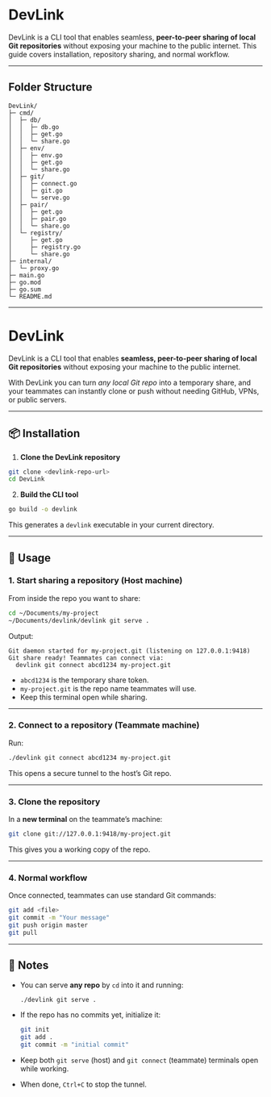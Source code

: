 
# DevLink

DevLink is a CLI tool that enables seamless, **peer-to-peer sharing of local Git repositories** without exposing your machine to the public internet. This guide covers installation, repository sharing, and normal workflow.

---

## **Folder Structure**

```plaintext
DevLink/
├─ cmd/
│  ├─ db/
│  │  ├─ db.go
│  │  ├─ get.go
│  │  └─ share.go
│  ├─ env/
│  │  ├─ env.go
│  │  ├─ get.go
│  │  └─ share.go
│  ├─ git/
│  │  ├─ connect.go       
│  │  ├─ git.go          
│  │  └─ serve.go        
│  ├─ pair/
│  │  ├─ get.go
│  │  ├─ pair.go
│  │  └─ share.go
│  └─ registry/
│     ├─ get.go
│     ├─ registry.go
│     └─ share.go
├─ internal/
│  └─ proxy.go            
├─ main.go
├─ go.mod
├─ go.sum
└─ README.md
````


---

# DevLink

DevLink is a CLI tool that enables **seamless, peer-to-peer sharing of local Git repositories** without exposing your machine to the public internet.

With DevLink you can turn *any local Git repo* into a temporary share, and your teammates can instantly clone or push without needing GitHub, VPNs, or public servers.

---

## 📦 Installation

1. **Clone the DevLink repository**

```bash
git clone <devlink-repo-url>
cd DevLink
```

2. **Build the CLI tool**

```bash
go build -o devlink
```

This generates a `devlink` executable in your current directory.

---

## 🚀 Usage

### 1. Start sharing a repository (Host machine)

From inside the repo you want to share:

```bash
cd ~/Documents/my-project
~/Documents/devlink/devlink git serve .
```

Output:

```
Git daemon started for my-project.git (listening on 127.0.0.1:9418)
Git share ready! Teammates can connect via:
  devlink git connect abcd1234 my-project.git
```

* `abcd1234` is the temporary share token.
* `my-project.git` is the repo name teammates will use.
* Keep this terminal open while sharing.

---

### 2. Connect to a repository (Teammate machine)

Run:

```bash
./devlink git connect abcd1234 my-project.git
```

This opens a secure tunnel to the host’s Git repo.

---

### 3. Clone the repository

In a **new terminal** on the teammate’s machine:

```bash
git clone git://127.0.0.1:9418/my-project.git
```

This gives you a working copy of the repo.

---

### 4. Normal workflow

Once connected, teammates can use standard Git commands:

```bash
git add <file>
git commit -m "Your message"
git push origin master
git pull
```

---

## 📝 Notes

* You can serve **any repo** by `cd` into it and running:

  ```bash
  ./devlink git serve .
  ```
* If the repo has no commits yet, initialize it:

  ```bash
  git init
  git add .
  git commit -m "initial commit"
  ```
* Keep both `git serve` (host) and `git connect` (teammate) terminals open while working.
* When done, `Ctrl+C` to stop the tunnel.



```


